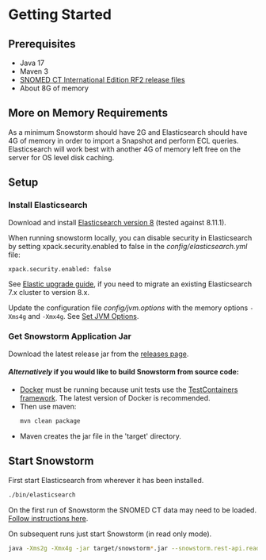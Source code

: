 # Getting Started

## Prerequisites

- Java 17
- Maven 3
- [SNOMED CT International Edition RF2 release files](https://www.snomed.org/snomed-ct/get-snomed)
- About 8G of memory

## More on Memory Requirements

As a minimum Snowstorm should have 2G and Elasticsearch should have 4G of memory in order to import a Snapshot and perform ECL queries. 
Elasticsearch will work best with another 4G of memory left free on the server for OS level disk caching. 

## Setup
### Install Elasticsearch
Download and install [Elasticsearch version 8](https://www.elastic.co/downloads/past-releases/elasticsearch-8-11-1) (tested against 8.11.1).

When running snowstorm locally, you can disable security in Elasticsearch by setting xpack.security.enabled to false in the _config/elasticsearch.yml_ file:
```
xpack.security.enabled: false
```
See [Elastic upgrade guide](https://www.elastic.co/guide/en/elasticsearch/reference/8.11/setup-upgrade.html), if you need to migrate an existing Elasticsearch 7.x cluster to version 8.x.

Update the configuration file _config/jvm.options_ with the memory options `-Xms4g` and `-Xmx4g`.
See [Set JVM Options](https://www.elastic.co/guide/en/elasticsearch/reference/8.11/advanced-configuration.html#set-jvm-options).

### Get Snowstorm Application Jar
Download the latest release jar from the [releases page](https://github.com/IHTSDO/snowstorm/releases).

#### _Alternatively_ if you would like to build Snowstorm from source code:
  - [Docker](https://docs.docker.com/get-docker) must be running because unit tests use the [TestContainers framework](https://www.testcontainers.org/supported_docker_environment). The latest version of Docker is recommended.
  - Then use maven:
    ```bash
    mvn clean package
    ```
  - Maven creates the jar file in the 'target' directory.

## Start Snowstorm

First start Elasticsearch from wherever it has been installed.
```bash
./bin/elasticsearch
```

On the first run of Snowstorm the SNOMED CT data may need to be loaded. [Follow instructions here](loading-snomed.md).

On subsequent runs just start Snowstorm (in read only mode).
```bash
java -Xms2g -Xmx4g -jar target/snowstorm*.jar --snowstorm.rest-api.readonly=true
```
